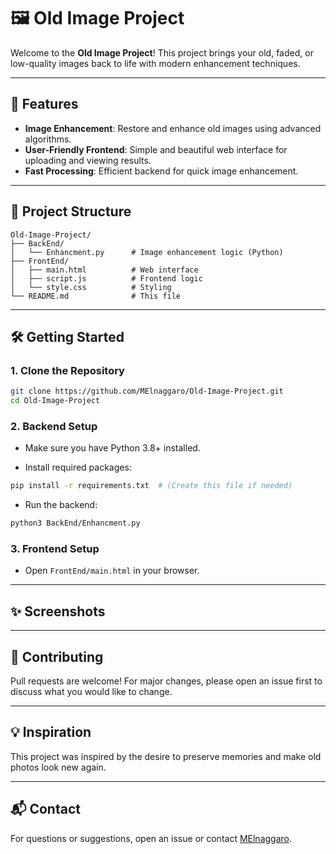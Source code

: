 
# 🖼️ Old Image Project

Welcome to the **Old Image Project**! This project brings your old, faded, or low-quality images back to life with modern enhancement techniques.

---

## 🚀 Features

- **Image Enhancement**: Restore and enhance old images using advanced algorithms.
- **User-Friendly Frontend**: Simple and beautiful web interface for uploading and viewing results.
- **Fast Processing**: Efficient backend for quick image enhancement.

---

## 📁 Project Structure

```text
Old-Image-Project/
├── BackEnd/
│   └── Enhancment.py      # Image enhancement logic (Python)
├── FrontEnd/
│   ├── main.html          # Web interface
│   ├── script.js          # Frontend logic
│   └── style.css          # Styling
└── README.md              # This file
```

---

## 🛠️ Getting Started

### 1. Clone the Repository

```bash
git clone https://github.com/MElnaggaro/Old-Image-Project.git
cd Old-Image-Project
```

### 2. Backend Setup

- Make sure you have Python 3.8+ installed.

- Install required packages:

```bash
pip install -r requirements.txt  # (Create this file if needed)
```

- Run the backend:

```bash
python3 BackEnd/Enhancment.py
```

### 3. Frontend Setup

- Open `FrontEnd/main.html` in your browser.

---

## ✨ Screenshots

<!-- Add screenshots here -->

---

## 🤝 Contributing

Pull requests are welcome! For major changes, please open an issue first to discuss what you would like to change.

---

## 💡 Inspiration

This project was inspired by the desire to preserve memories and make old photos look new again.

---

## 📬 Contact

For questions or suggestions, open an issue or contact [MElnaggaro](https://github.com/MElnaggaro).
